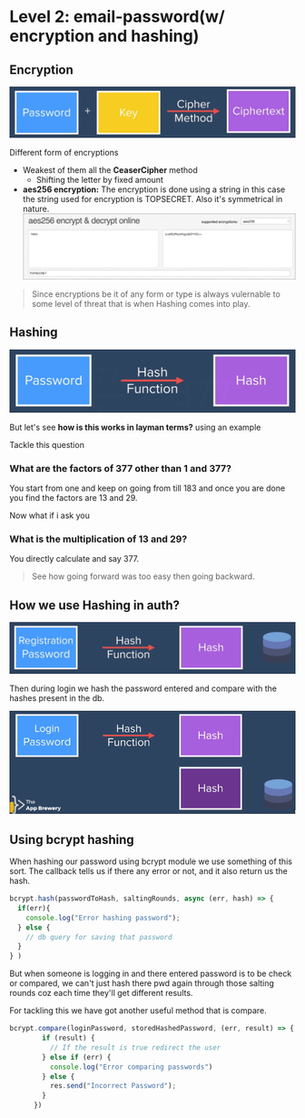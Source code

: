 # Level 2: email-password(w/ encryption and hashing)

## Encryption

![alt text](./images/image.png)

Different form of encryptions
- Weakest of them all the **CeaserCipher** method
  - Shifting the letter by fixed amount
- **aes256 encryption:** The encryption is done using a string in this case the string used for encryption is TOPSECRET.
Also it's symmetrical in nature.
  ![alt text](./images/image-1.png)

> Since encryptions be it of any form or type is always vulernable to some level of threat that is when Hashing comes into play.

## Hashing

![alt text](./images/image-2.png)

But let's see **how is this works in layman terms?** using an example

Tackle this question 

### **What are the factors of 377 other than 1 and 377?**

You start from one and keep on going from till 183
and once you are done you find the factors are 13 and 29.

Now what if i ask you 

### **What is the multiplication of 13 and 29?**

You directly calculate and say 377. 

> See how going forward was too easy then going backward.

## How we use Hashing in auth?

![alt text](./images/image-3.png)

Then during login we hash the password entered and compare with the hashes present in the db.

![alt text](./images/image-4.png)

## Using bcrypt hashing 

When hashing our password using bcrypt module we use something of this sort.
The callback tells us if there any error or not, and it also return us the hash.

```js
bcrypt.hash(passwordToHash, saltingRounds, async (err, hash) => {
  if(err){
    console.log("Error hashing password");
  } else {
    // db query for saving that password 
  }
} )
```

But when someone is logging in and there entered password is to be check or compared, we can't just hash there pwd again through those salting rounds coz each time they'll get different results.

For tackling this we have got another useful method that is compare.

```js
bcrypt.compare(loginPassword, storedHashedPassword, (err, result) => {
        if (result) {
          // If the result is true redirect the user 
        } else if (err) {
          console.log("Error comparing passwords")
        } else {
          res.send("Incorrect Password");
        }
      })
```